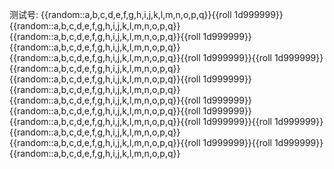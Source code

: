 测试号: {{random::a,b,c,d,e,f,g,h,i,j,k,l,m,n,o,p,q}}{{roll 1d999999}}{{random::a,b,c,d,e,f,g,h,i,j,k,l,m,n,o,p,q}}{{random::a,b,c,d,e,f,g,h,i,j,k,l,m,n,o,p,q}}{{roll 1d999999}}{{random::a,b,c,d,e,f,g,h,i,j,k,l,m,n,o,p,q}}{{random::a,b,c,d,e,f,g,h,i,j,k,l,m,n,o,p,q}}{{roll 1d999999}}{{roll 1d999999}}{{random::a,b,c,d,e,f,g,h,i,j,k,l,m,n,o,p,q}}{{random::a,b,c,d,e,f,g,h,i,j,k,l,m,n,o,p,q}}{{roll 1d999999}}{{random::a,b,c,d,e,f,g,h,i,j,k,l,m,n,o,p,q}}{{random::a,b,c,d,e,f,g,h,i,j,k,l,m,n,o,p,q}}{{roll 1d999999}}{{random::a,b,c,d,e,f,g,h,i,j,k,l,m,n,o,p,q}}{{roll 1d999999}}{{random::a,b,c,d,e,f,g,h,i,j,k,l,m,n,o,p,q}}{{roll 1d999999}}{{roll 1d999999}}{{random::a,b,c,d,e,f,g,h,i,j,k,l,m,n,o,p,q}}{{random::a,b,c,d,e,f,g,h,i,j,k,l,m,n,o,p,q}}{{roll 1d999999}}{{roll 1d999999}}{{random::a,b,c,d,e,f,g,h,i,j,k,l,m,n,o,p,q}}
